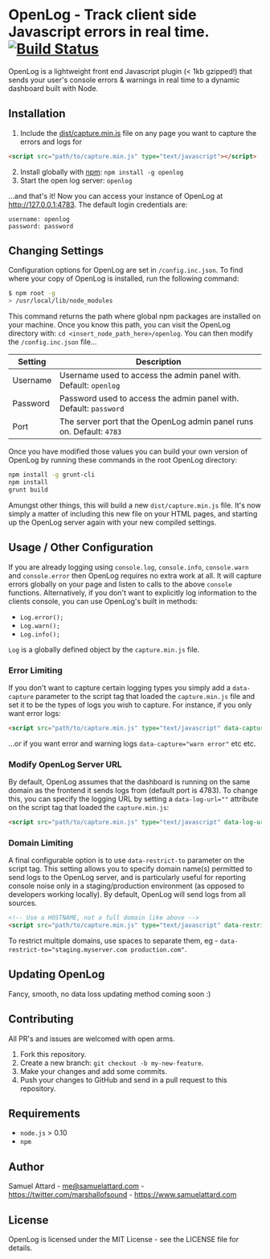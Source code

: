 OpenLog - Track client side Javascript errors in real time. [![Build Status](https://travis-ci.org/MarshallOfSound/OpenLog.svg?branch=master)](https://travis-ci.org/MarshallOfSound/OpenLog)
==========================================================

OpenLog is a lightweight front end Javascript plugin (< 1kb gzipped!) that sends your user's console errors & warnings in real time to a dynamic dashboard built with Node.

Installation
------------

1. Include the [dist/capture.min.js](dist/capture.min.js) file on any page you want to capture the errors and logs for

````html
<script src="path/to/capture.min.js" type="text/javascript"></script>
````

2. Install globally with [npm](https://www.npmjs.com/about): `npm install -g openlog`
3. Start the open log server: `openlog`

...and that's it! Now you can access your instance of OpenLog at http://127.0.0.1:4783. The default login credentials are:

````
username: openlog
password: password
````

Changing Settings
------------

Configuration options for OpenLog are set in `/config.inc.json`. To find where your copy of OpenLog is installed, run the following command:

````bash
$ npm root -g
> /usr/local/lib/node_modules
````

This command returns the path where global npm packages are installed on your machine. Once you know this path, you can visit the OpenLog directory with: `cd <insert_node_path_here>/openlog`. You can then modify the `/config.inc.json` file...

| Setting  | Description                                                           |
|----------|-----------------------------------------------------------------------|
| Username | Username used to access the admin panel with. Default: `openlog`      |
| Password | Password used to access the admin panel with. Default: `password`     |
| Port     | The server port that the OpenLog admin panel runs on. Default: `4783` |

Once you have modified those values you can build your own version of OpenLog by running these commands in the root OpenLog directory:

````bash
npm install -g grunt-cli
npm install
grunt build
````

Amungst other things, this will build a new `dist/capture.min.js` file. It's now simply a matter of including this new file on your HTML pages, and starting up the OpenLog server again with your new compiled settings.

Usage / Other Configuration
------------
If you are already logging using `console.log`, `console.info`, `console.warn` and `console.error` then OpenLog requires no extra work at all.  It will capture errors globally on your page and listen to calls to the above `console` functions. Alternatively, if you don't want to explicitly log information to the clients console, you can use OpenLog's built in methods:

- `Log.error();`
- `Log.warn();`
- `Log.info();`

`Log` is a globally defined object by the `capture.min.js` file.

### Error Limiting

If you don't want to capture certain logging types you simply add a `data-capture` parameter to the script tag that loaded the `capture.min.js` file and set it to be the types of logs you wish to capture.  For instance, if you only want error logs:

````html
<script src="path/to/capture.min.js" type="text/javascript" data-capture="error"></script>
````

...or if you want error and warning logs `data-capture="warn error"` etc etc.

### Modify OpenLog Server URL

By default, OpenLog assumes that the dashboard is running on the same domain as the frontend it sends logs from (default port is 4783). To change this, you can specify the logging URL by setting a `data-log-url=""` attribute on the script tag that loaded the `capture.min.js`:

````html
<script src="path/to/capture.min.js" type="text/javascript" data-log-url="http://logs.mydomain.com"></script>
````

### Domain Limiting

A final configurable option is to use `data-restrict-to` parameter on the script tag. This setting allows you to specify domain name(s) permitted to send logs to the OpenLog server, and is particularly useful for reporting console noise only in a staging/production environment (as opposed to developers working locally). By default, OpenLog will send logs from all sources.

````html
<!-- Use a HOSTNAME, not a full domain like above -->
<script src="path/to/capture.min.js" type="text/javascript" data-restrict-to="staging.myserver.com"></script>
````

To restrict multiple domains, use spaces to separate them, eg - `data-restrict-to="staging.myserver.com production.com"`.

Updating OpenLog
-----------------

Fancy, smooth, no data loss updating method coming soon :)

Contributing
---------

All PR's and issues are welcomed with open arms.

1. Fork this repository.
2. Create a new branch: `git checkout -b my-new-feature`.
3. Make your changes and add some commits.
4. Push your changes to GitHub and send in a pull request to this repository.

Requirements
------------

- `node.js` > 0.10
- `npm`

Author
-------

Samuel Attard - <me@samuelattard.com> - <https://twitter.com/marshallofsound> - <https://www.samuelattard.com>

License
-------

OpenLog is licensed under the MIT License - see the LICENSE file for details.

